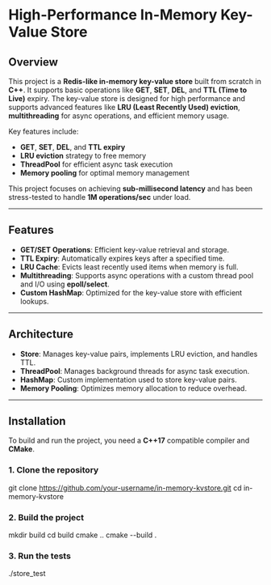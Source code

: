 # High-Performance In-Memory Key-Value Store

## Overview

This project is a **Redis-like in-memory key-value store** built from scratch in **C++**. It supports basic operations like **GET**, **SET**, **DEL**, and **TTL (Time to Live)** expiry. The key-value store is designed for high performance and supports advanced features like **LRU (Least Recently Used) eviction**, **multithreading** for async operations, and efficient memory usage.

Key features include:
- **GET**, **SET**, **DEL**, and **TTL expiry**
- **LRU eviction** strategy to free memory
- **ThreadPool** for efficient async task execution
- **Memory pooling** for optimal memory management

This project focuses on achieving **sub-millisecond latency** and has been stress-tested to handle **1M operations/sec** under load.

---

## Features

- **GET/SET Operations**: Efficient key-value retrieval and storage.
- **TTL Expiry**: Automatically expires keys after a specified time.
- **LRU Cache**: Evicts least recently used items when memory is full.
- **Multithreading**: Supports async operations with a custom thread pool and I/O using **epoll/select**.
- **Custom HashMap**: Optimized for the key-value store with efficient lookups.

---

## Architecture

- **Store**: Manages key-value pairs, implements LRU eviction, and handles TTL.
- **ThreadPool**: Manages background threads for async task execution.
- **HashMap**: Custom implementation used to store key-value pairs.
- **Memory Pooling**: Optimizes memory allocation to reduce overhead.
  
---

## Installation

To build and run the project, you need a **C++17** compatible compiler and **CMake**.

### 1. Clone the repository

git clone https://github.com/your-username/in-memory-kvstore.git
cd in-memory-kvstore

### 2. Build the project
mkdir build
cd build
cmake ..
cmake --build .

### 3. Run the tests
./store_test

